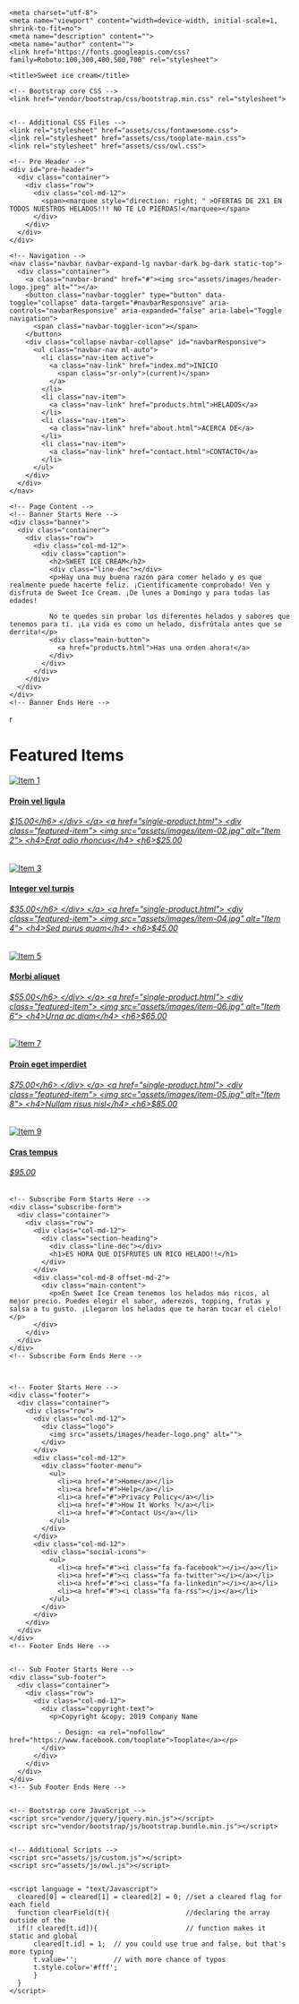<html lang="en">

  <head>

    <meta charset="utf-8">
    <meta name="viewport" content="width=device-width, initial-scale=1, shrink-to-fit=no">
    <meta name="description" content="">
    <meta name="author" content="">
    <link href="https://fonts.googleapis.com/css?family=Roboto:100,300,400,500,700" rel="stylesheet">

    <title>Sweet ice cream</title>

    <!-- Bootstrap core CSS -->
    <link href="vendor/bootstrap/css/bootstrap.min.css" rel="stylesheet">


    <!-- Additional CSS Files -->
    <link rel="stylesheet" href="assets/css/fontawesome.css">
    <link rel="stylesheet" href="assets/css/tooplate-main.css">
    <link rel="stylesheet" href="assets/css/owl.css">

  </head>

  <body>
    
    <!-- Pre Header -->
    <div id="pre-header">
      <div class="container">
        <div class="row">
          <div class="col-md-12">
            <span><marquee style="direction: right; " >OFERTAS DE 2X1 EN TODOS NUESTROS HELADOS!!! NO TE LO PIERDAS!</marquee></span>
          </div>
        </div>
      </div>
    </div>

    <!-- Navigation -->
    <nav class="navbar navbar-expand-lg navbar-dark bg-dark static-top">
      <div class="container">
        <a class="navbar-brand" href="#"><img src="assets/images/header-logo.jpeg" alt=""></a>
        <button class="navbar-toggler" type="button" data-toggle="collapse" data-target="#navbarResponsive" aria-controls="navbarResponsive" aria-expanded="false" aria-label="Toggle navigation">
          <span class="navbar-toggler-icon"></span>
        </button>
        <div class="collapse navbar-collapse" id="navbarResponsive">
          <ul class="navbar-nav ml-auto">
            <li class="nav-item active">
              <a class="nav-link" href="index.md">INICIO
                <span class="sr-only">(current)</span>
              </a>
            </li>
            <li class="nav-item">
              <a class="nav-link" href="products.html">HELADOS</a>
            </li>
            <li class="nav-item">
              <a class="nav-link" href="about.html">ACERCA DE</a>
            </li>
            <li class="nav-item">
              <a class="nav-link" href="contact.html">CONTACTO</a>
            </li>
          </ul>
        </div>
      </div>
    </nav>

    <!-- Page Content -->
    <!-- Banner Starts Here -->
    <div class="banner">
      <div class="container">
        <div class="row">
          <div class="col-md-12">
            <div class="caption">
              <h2>SWEET ICE CREAM</h2>
              <div class="line-dec"></div>
              <p>Hay una muy buena razón para comer helado y es que realmente puede hacerte feliz. ¡Científicamente comprobado! Ven y disfruta de Sweet Ice Cream. ¡De lunes a Domingo y para todas las edades!
              
              No te quedes sin probar los diferentes helados y sabores que tenemos para ti. ¡La vida es como un helado, disfrútala antes que se derrita!</p>
              <div class="main-button">
                <a href="products.html">Has una orden ahora!</a>
              </div>
            </div>
          </div>
        </div>
      </div>
    </div>
    <!-- Banner Ends Here -->
r
    <!-- Featured Starts Here -->
    <div class="featured-items">
      <div class="container">
        <div class="row">
          <div class="col-md-12">
            <div class="section-heading">
              <div class="line-dec"></div>
              <h1>Featured Items</h1>
            </div>
          </div>
          <div class="col-md-12">
            <div class="owl-carousel owl-theme">
              <a href="single-product.html">
                <div class="featured-item">
                  <img src="assets/images/item-01.jpg" alt="Item 1">
                  <h4>Proin vel ligula</h4>
                  <h6>$15.00</h6>
                </div>
              </a>
              <a href="single-product.html">
                <div class="featured-item">
                  <img src="assets/images/item-02.jpg" alt="Item 2">
                  <h4>Erat odio rhoncus</h4>
                  <h6>$25.00</h6>
                </div>
              </a>
              <a href="single-product.html">
                <div class="featured-item">
                  <img src="assets/images/item-03.jpg" alt="Item 3">
                  <h4>Integer vel turpis</h4>
                  <h6>$35.00</h6>
                </div>
              </a>
              <a href="single-product.html">
                <div class="featured-item">
                  <img src="assets/images/item-04.jpg" alt="Item 4">
                  <h4>Sed purus quam</h4>
                  <h6>$45.00</h6>
                </div>
              </a>
              <a href="single-product.html">
                <div class="featured-item">
                  <img src="assets/images/item-05.jpg" alt="Item 5">
                  <h4>Morbi aliquet</h4>
                  <h6>$55.00</h6>
                </div>
              </a>
              <a href="single-product.html">
                <div class="featured-item">
                  <img src="assets/images/item-06.jpg" alt="Item 6">
                  <h4>Urna ac diam</h4>
                  <h6>$65.00</h6>
                </div>
              </a>
              <a href="single-product.html">
                <div class="featured-item">
                  <img src="assets/images/item-04.jpg" alt="Item 7">
                  <h4>Proin eget imperdiet</h4>
                  <h6>$75.00</h6>
                </div>
              </a>
              <a href="single-product.html">
                <div class="featured-item">
                  <img src="assets/images/item-05.jpg" alt="Item 8">
                  <h4>Nullam risus nisl</h4>
                  <h6>$85.00</h6>
                </div>
              </a>
              <a href="single-product.html">
                <div class="featured-item">
                  <img src="assets/images/item-06.jpg" alt="Item 9">
                  <h4>Cras tempus</h4>
                  <h6>$95.00</h6>
                </div>
              </a>
            </div>
          </div>
        </div>
      </div>
    </div>
    <!-- Featred Ends Here -->


    <!-- Subscribe Form Starts Here -->
    <div class="subscribe-form">
      <div class="container">
        <div class="row">
          <div class="col-md-12">
            <div class="section-heading">
              <div class="line-dec"></div>
              <h1>ES HORA QUE DISFRUTES UN RICO HELADO!!</h1>
            </div>
          </div>
          <div class="col-md-8 offset-md-2">
            <div class="main-content">
              <p>En Sweet Ice Cream tenemos los helados más ricos, al mejor precio. Puedes elegir el sabor, aderezos, topping, frutas y salsa a tu gusto. ¡Llegaron los helados que te harán tocar el cielo!</p>
          </div>
        </div>
      </div>
    </div>
    <!-- Subscribe Form Ends Here -->


    
    <!-- Footer Starts Here -->
    <div class="footer">
      <div class="container">
        <div class="row">
          <div class="col-md-12">
            <div class="logo">
              <img src="assets/images/header-logo.png" alt="">
            </div>
          </div>
          <div class="col-md-12">
            <div class="footer-menu">
              <ul>
                <li><a href="#">Home</a></li>
                <li><a href="#">Help</a></li>
                <li><a href="#">Privacy Policy</a></li>
                <li><a href="#">How It Works ?</a></li>
                <li><a href="#">Contact Us</a></li>
              </ul>
            </div>
          </div>
          <div class="col-md-12">
            <div class="social-icons">
              <ul>
                <li><a href="#"><i class="fa fa-facebook"></i></a></li>
                <li><a href="#"><i class="fa fa-twitter"></i></a></li>
                <li><a href="#"><i class="fa fa-linkedin"></i></a></li>
                <li><a href="#"><i class="fa fa-rss"></i></a></li>
              </ul>
            </div>
          </div>
        </div>
      </div>
    </div>
    <!-- Footer Ends Here -->


    <!-- Sub Footer Starts Here -->
    <div class="sub-footer">
      <div class="container">
        <div class="row">
          <div class="col-md-12">
            <div class="copyright-text">
              <p>Copyright &copy; 2019 Company Name 
                
                - Design: <a rel="nofollow" href="https://www.facebook.com/tooplate">Tooplate</a></p>
            </div>
          </div>
        </div>
      </div>
    </div>
    <!-- Sub Footer Ends Here -->


    <!-- Bootstrap core JavaScript -->
    <script src="vendor/jquery/jquery.min.js"></script>
    <script src="vendor/bootstrap/js/bootstrap.bundle.min.js"></script>


    <!-- Additional Scripts -->
    <script src="assets/js/custom.js"></script>
    <script src="assets/js/owl.js"></script>


    <script language = "text/Javascript"> 
      cleared[0] = cleared[1] = cleared[2] = 0; //set a cleared flag for each field
      function clearField(t){                   //declaring the array outside of the
      if(! cleared[t.id]){                      // function makes it static and global
          cleared[t.id] = 1;  // you could use true and false, but that's more typing
          t.value='';         // with more chance of typos
          t.style.color='#fff';
          }
      }
    </script>


  </body>

</html>
